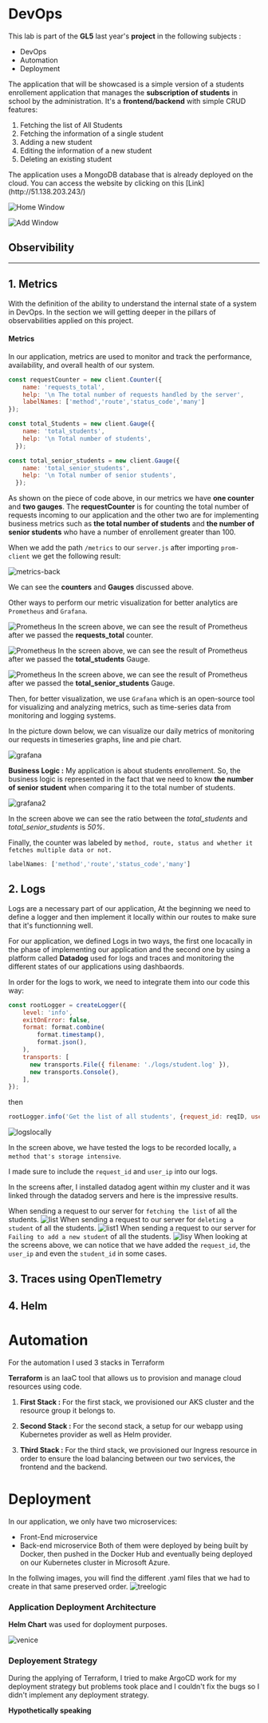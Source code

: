 # DevOps 
This lab is part of the __GL5__ last year's __project__ in the following subjects :
- DevOps
- Automation
- Deployment

The application that will be showcased is a simple version of a students enrollement application that manages the __subscription of students__ in school by the administration. It's a __frontend/backend__ with simple CRUD features:
<ol>
<li>Fetching the list of All Students</li>
<li>Fetching the information of a single student</li>
<li>Adding a new student</li>
<li>Editing the information of a new student</li>
<li>Deleting an existing student</li>
</ol>
The application uses a MongoDB database that is already deployed on the cloud. You can access the website by clicking on this [Link](http://51.138.203.243/)

![Home Window](screenshots/Screenshot_2023-01-17_11-09-11.png)

![Add Window](screenshots/Screenshot_2023-01-17_11-16-19.png)

## Observibility
***
## 1. Metrics

With the definition of the ability to understand the internal state of a system in DevOps. In the section we will getting deeper in the pillars of observabilities applied on this project. 

#### Metrics

In our application, metrics are used to monitor and track the performance, availability, and overall health of our system. 
```js
const requestCounter = new client.Counter({
    name: 'requests_total',
    help: '\n The total number of requests handled by the server',
    labelNames: ['method','route','status_code','many']
});

const total_Students = new client.Gauge({
    name: 'total_students',
    help: '\n Total number of students',
  });

const total_senior_students = new client.Gauge({
    name: 'total_senior_students',
    help: '\n Total number of senior students',
  });
```
As shown on the piece of code above, in our metrics we have __one counter__ and __two gauges__. The __requestCounter__ is for counting the total number of requests incoming to our application and the other two are for implementing business metrics such as __the total number of students__ and __the number of senior students__ who have a number of enrollement greater than 100.

When we add the path ``/metrics`` to our ``server.js`` after importing ``prom-client`` we get the following result: 

![metrics-back](screenshots/metrics.png)

We can see the __counters__ and __Gauges__ discussed above.

Other ways to perform our metric visualization for better analytics are ``Prometheus`` and ``Grafana``. 

![Prometheus](screenshots/requests_total.png)
In the screen above, we can see the result of Prometheus after we passed the __requests_total__ counter.

![Prometheus](screenshots/total_students.png)
In the screen above, we can see the result of Prometheus after we passed the __total_students__ Gauge.

![Prometheus](screenshots/senior_students.png)
In the screen above, we can see the result of Prometheus after we passed the __total_senior_students__ Gauge.

Then, for better visualization, we use ``Grafana`` which is an open-source tool for visualizing and analyzing metrics, such as time-series data from monitoring and logging systems.

In the picture down below, we can visualize our daily metrics of monitoring our requests in timeseries graphs, line and pie chart. 

![grafana](screenshots/grafana_first.png)

**Business Logic :** My application is about students enrollement. So, the business logic is represented in the fact that we need to know __the number of senior student__ when comparing it to the total number of students. 

![grafana2](screenshots/grafana_second.png)

In the screen above we can see the ratio between the *total_students* and *total_senior_students* is *50%*.

Finally, the counter was labeled by ``method, route, status and whether it fetches multiple data or not.``
```js
labelNames: ['method','route','status_code','many']
```

## 2. Logs

Logs are a necessary part of our application, 
At the beginning we need to define a logger and then implement it locally within our routes to make sure that it's functionning well.

For our application, we defined Logs in two ways, the first one locacally in the phase of implementing our application and the second one by using a platform called __Datadog__ used for logs and traces and monitoring the different states of our applications using dashbaords.

In order for the logs to work, we need to integrate them into our code this way:
```js
const rootLogger = createLogger({
    level: 'info',
    exitOnError: false,
    format: format.combine(
        format.timestamp(),
        format.json(),
    ),
    transports: [
      new transports.File({ filename: './logs/student.log' }),
      new transports.Console(),
    ],
});
```
then
```js
rootLogger.info('Get the list of all students', {request_id: reqID, user_ip: ip});
```

![logslocally](screenshots/logs_locally.png)

In the screen above, we have tested the logs to be recorded locally, ``a method that's storage intensive``. 

I made sure to include the ``request_id`` and ``user_ip`` into our logs.

In the screens after, I installed datadog agent within my cluster and it was linked through the datadog servers and here is the impressive results. 

When sending a request to our server for ``fetching the list`` of all the students.
![list](screenshots/log_all.png)
When sending a request to our server for ``deleting a student`` of all the students.
![list1](screenshots/delete_log.png)
When sending a request to our server for ``Failing to add a new student`` of all the students.
![lisy](screenshots/loffail.png)
When looking at the screens above, we can notice that we have added the ``request_id``, the ``user_ip`` and even the ``student_id`` in some cases.

## 3. Traces using OpenTlemetry 
## 4. Helm 

# Automation

For the automation I used 3 stacks in Terraform

__Terraform__ is an IaaC tool that allows us to provision and manage cloud resources using code.

1. __First Stack :__ For the first stack, we provisioned our AKS cluster and the resource group it belongs to.

2. __Second Stack :__ For the second stack, a setup for our webapp using Kubernetes provider as well as Helm provider.

3. __Third Stack :__ For the third stack, we provisioned our Ingress resource in order to ensure the load balancing between our two services, the frontend and the backend.

# Deployment

In our application, we only have two microservices:
- Front-End microservice
- Back-end microservice
Both of them were deployed by being built by Docker, then pushed in the Docker Hub and eventually being deployed on our Kubernetes cluster in Microsoft Azure.

In the follwing images, you will find the different .yaml files that we had to create in that same preserved order.
![treelogic](screenshots/tree.png)

### Application Deployment Architecture

__Helm Chart__ was used for doployment purposes.

![venice](screenshots/venice_bi.png)

### Deployement Strategy
During the applying of Terraform, I tried to make ArgoCD work for my deployment strategy but problems took place and I couldn't fix the bugs so I didn't implement any deployment strategy. 

__Hypothetically speaking__